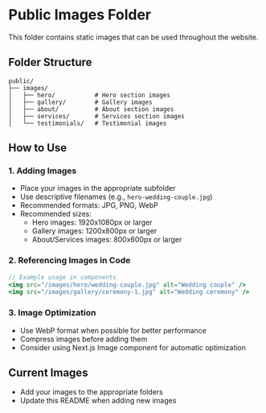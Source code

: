 # Public Images Folder

This folder contains static images that can be used throughout the website.

## Folder Structure

```
public/
├── images/
│   ├── hero/           # Hero section images
│   ├── gallery/        # Gallery images
│   ├── about/          # About section images
│   ├── services/       # Services section images
│   └── testimonials/   # Testimonial images
```

## How to Use

### 1. Adding Images
- Place your images in the appropriate subfolder
- Use descriptive filenames (e.g., `hero-wedding-couple.jpg`)
- Recommended formats: JPG, PNG, WebP
- Recommended sizes:
  - Hero images: 1920x1080px or larger
  - Gallery images: 1200x800px or larger
  - About/Services images: 800x600px or larger

### 2. Referencing Images in Code
```jsx
// Example usage in components
<img src="/images/hero/wedding-couple.jpg" alt="Wedding couple" />
<img src="/images/gallery/ceremony-1.jpg" alt="Wedding ceremony" />
```

### 3. Image Optimization
- Use WebP format when possible for better performance
- Compress images before adding them
- Consider using Next.js Image component for automatic optimization

## Current Images
- Add your images to the appropriate folders
- Update this README when adding new images















